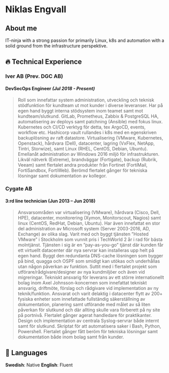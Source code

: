 # Niklas Engvall

## About me
IT-ninja with a strong passion for primarily Linux, k8s and automation with a solid ground from the infrastructure perspektive.

## 🔥  Technical Experience 

### Iver AB (Prev. DGC AB)

#### **DevSecOps Engineer** _(Jul 2018 - Present)_

> Roll som innefattar system administration, utveckling och teknisk stödfunktion för kundteam ut mot kunder i diverse leveranser.
Har på egen hand byggt interna stödsystem inom teamet samt mot kundteam/slutkund.
GitLab, Prometheus, Zabbix & PostgreSQL HA, automatisering av deploys samt patchning (Ansible) med fokus linux. Kubernetes och CI/CD verktyg för detta, tex ArgoCD, events, workflow etc. Hashicorp vault rullandes i k8s med en egenskriven backuplösning av raft datastore.
Virtualisering (VMware, Kubernetes, Openstack), hårdvara (Dell), datacenter, lagring (VxFlex, NetApp, Tintri, Storwize), samt Linux (RHEL, CentOS, Debian, Ubuntu). Emellanåt administration av Windows 2016 miljö för infrastrukturen. Likväl nätverk (Extreme), brandväggar (Fortigate), backup (Rubrik, Veeam) samt flertalet andra produkter från Fortinet (FortiMail, FortiSandbox, FortiWeb).
Berömd flertalet gånger för tekniska lösningar samt dokumentation av kollegor.

### Cygate AB

#### **3:rd line technician** (Jun 2013 – Jun 2018)

> Ansvarsområden var virtualisering (VMware), hårdvara (Cisco, Dell, HPE), datacenter, monitorering (Xymon, Monitorscout, Nagios) samt linux (CentOS, RedHat, Debian, Ubuntu). Har även innefattat en stor del administration av Microsoft system (Server 2003-2016, AD, Exchange) av olika slag.
Varit med och byggt tjänsten ”Hosted VMware” i Stockholm som vunnit pris i TechWorld 2 år i rad för bästa molntjänst. Tjänsten i sig är en ”pay-as-you-go” tjänst där kunden får ett virtuellt datacenter där nya servrar kan installeras upp helt på egen hand. Byggt den redundanta DNS-cache lösningen som bygger på bind, quagga och OSPF som smidigt kan utökas och underhållas utan någon påverkan av funktion.
Suttit med i flertalet projekt som utförare/rådgivare/designer av nya kundmiljöer och även vid migreringar.
Tekniskt ansvarig för leverans av ett större internationellt bolag inom Axel Johnsson-koncernen som innefattat tekniskt ansvarig, driftmöte, förslag och rådgivare vid implementation av ny teknik/funktion.
Ansvarat och varit delaktig i datacenter flytt av 200+ fysiska enheter som innefattade fullständig säkerställning av dokumentation, planering samt utförande med målet av så liten påverkan för slutkund och där allting skulle vara förberett på ny site på portnivå.
Flertalet gånger agerat handledare för praktikanter.
Design och implementation av centrala Syslog-servrar både internt samt för slutkund.
Skriptat för att automatisera saker i Bash, Python, Powershell.
Flertalet gånger fått beröm för tekniska lösningar samt dokumentation både inom bolag samt från kunder.


## 💬 Languages

**Swedish**: Native
**English**: Fluent
